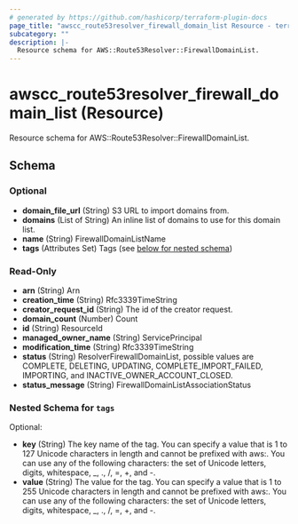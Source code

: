 ```yaml
---
# generated by https://github.com/hashicorp/terraform-plugin-docs
page_title: "awscc_route53resolver_firewall_domain_list Resource - terraform-provider-awscc"
subcategory: ""
description: |-
  Resource schema for AWS::Route53Resolver::FirewallDomainList.
---
```


# awscc_route53resolver_firewall_domain_list (Resource)

Resource schema for AWS::Route53Resolver::FirewallDomainList.



<!-- schema generated by tfplugindocs -->
## Schema

### Optional

- **domain_file_url** (String) S3 URL to import domains from.
- **domains** (List of String) An inline list of domains to use for this domain list.
- **name** (String) FirewallDomainListName
- **tags** (Attributes Set) Tags (see [below for nested schema](#nestedatt--tags))

### Read-Only

- **arn** (String) Arn
- **creation_time** (String) Rfc3339TimeString
- **creator_request_id** (String) The id of the creator request.
- **domain_count** (Number) Count
- **id** (String) ResourceId
- **managed_owner_name** (String) ServicePrincipal
- **modification_time** (String) Rfc3339TimeString
- **status** (String) ResolverFirewallDomainList, possible values are COMPLETE, DELETING, UPDATING, COMPLETE_IMPORT_FAILED, IMPORTING, and INACTIVE_OWNER_ACCOUNT_CLOSED.
- **status_message** (String) FirewallDomainListAssociationStatus

<a id="nestedatt--tags"></a>
### Nested Schema for `tags`

Optional:

- **key** (String) The key name of the tag. You can specify a value that is 1 to 127 Unicode characters in length and cannot be prefixed with aws:. You can use any of the following characters: the set of Unicode letters, digits, whitespace, _, ., /, =, +, and -.
- **value** (String) The value for the tag. You can specify a value that is 1 to 255 Unicode characters in length and cannot be prefixed with aws:. You can use any of the following characters: the set of Unicode letters, digits, whitespace, _, ., /, =, +, and -.


